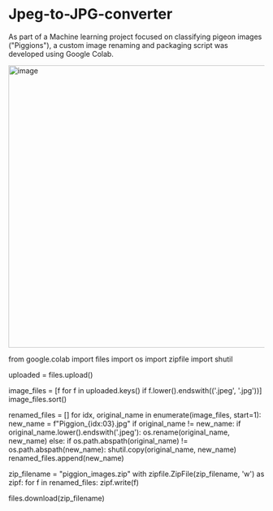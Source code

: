 # Jpeg-to-JPG-converter
As part of a Machine learning project focused on classifying pigeon images ("Piggions"), a custom image renaming and packaging script was developed using Google Colab.

 <img width="706" height="556" alt="image" src="https://github.com/user-attachments/assets/6eecb452-4c8c-433c-9b24-d2484da0d938" />

from google.colab import files
import os
import zipfile
import shutil

uploaded = files.upload()

image_files = [f for f in uploaded.keys() if f.lower().endswith(('.jpeg', '.jpg'))]
image_files.sort()

renamed_files = []
for idx, original_name in enumerate(image_files, start=1):
    new_name = f"Piggion_{idx:03}.jpg"
    if original_name != new_name:
        if original_name.lower().endswith('.jpeg'):
            os.rename(original_name, new_name)
        else:
            if os.path.abspath(original_name) != os.path.abspath(new_name):
                shutil.copy(original_name, new_name)
    renamed_files.append(new_name)

zip_filename = "piggion_images.zip"
with zipfile.ZipFile(zip_filename, 'w') as zipf:
    for f in renamed_files:
        zipf.write(f)

files.download(zip_filename)
